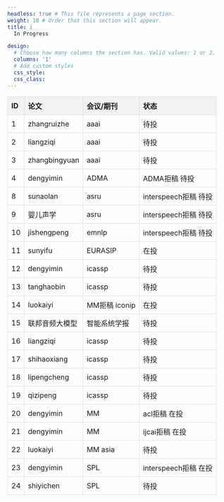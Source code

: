 ```yaml
---
headless: true # This file represents a page section.
weight: 10 # Order that this section will appear.
title: |
  In Progress

design:
  # Choose how many columns the section has. Valid values: 1 or 2.
  columns: '1'
  # Add custom styles
  css_style:
  css_class:
---
```

<style>
  table {
    border-collapse: collapse;
  }

  th {
    background-color: #f2f2f2;
    border: 1px solid #ddd;
    padding: 8px;
    text-align: left;
  }

  td {
    border: 1px solid #ddd;
    padding: 8px;
  }
</style>
<div align=center>



<table>
  <tr>
    <th>ID</th>
    <th>论文</th>
    <th>会议/期刊</th>
    <th>状态</th>
  </tr>
  <tr>
    <td>1</td>
    <td>zhangruizhe</td>
    <td>aaai</td>
    <td>待投</td>
  </tr>
  <tr>
    <td>2</td>
    <td>liangziqi</td>
    <td>aaai</td>
    <td>待投</td>
  </tr>
  <tr>
    <td>3</td>
    <td>zhangbingyuan</td>
    <td>aaai</td>
    <td>待投</td>
  </tr>
  <tr>
    <td>4</td>
    <td>dengyimin</td>
    <td>ADMA</td>
    <td>ADMA拒稿 待投</td>
  </tr>
  <tr>
    <td>8</td>
    <td>sunaolan</td>
    <td>asru</td>
    <td>interspeech拒稿 待投</td>
  </tr>
  <tr>
    <td>9</td>
    <td>婴儿声学</td>
    <td>asru</td>
    <td>interspeech拒稿 待投</td>
  </tr>
  <tr>
    <td>10</td>
    <td>jishengpeng</td>
    <td>emnlp</td>
    <td>interspeech拒稿 待投</td>
  </tr>
  <tr>
    <td>11</td>
    <td>sunyifu</td>
    <td>EURASIP</td>
    <td>在投</td>
  </tr>
  <tr>
    <td>12</td>
    <td>dengyimin</td>
    <td>icassp</td>
    <td>待投</td>
  </tr>
  <tr>
    <td>13</td>
    <td>tanghaobin</td>
    <td>icassp</td>
    <td>待投</td>
  </tr>
  <tr>
    <td>14</td>
    <td>luokaiyi</td>
    <td>MM拒稿 iconip</td>
    <td>在投</td>
  </tr>
    <tr>
    <td>15</td>
    <td>联邦音频大模型</td>
    <td>智能系统学报</td>
    <td>待投</td>
  </tr>
  <tr>
    <td>16</td>
    <td>liangziqi</td>
    <td>icassp</td>
    <td>待投</td>
  </tr>
  <tr>
    <td>17</td>
    <td>shihaoxiang</td>
    <td>icassp</td>
    <td>待投</td>
  </tr>
  <tr>
    <td>18</td>
    <td>lipengcheng</td>
    <td>icassp</td>
    <td>待投</td>
  </tr>
  <tr>
    <td>19</td>
    <td>qizipeng</td>
    <td>icassp</td>
    <td>待投</td>
  </tr>
  <tr>
    <td>20</td>
    <td>dengyimin</td>
    <td>MM</td>
    <td>acl拒稿 在投</td>
  </tr>
  <tr>
    <td>21</td>
    <td>dengyimin</td>
    <td>MM</td>
    <td>ijcai拒稿 在投</td>
  </tr>
  <tr>
    <td>22</td>
    <td>luokaiyi</td>
    <td>MM asia</td>
    <td>待投</td>
  </tr>
  <tr>
    <td>23</td>
    <td>dengyimin</td>
    <td>SPL</td>
    <td>interspeech拒稿 在投</td>
  </tr>
  <tr>
    <td>24</td>
    <td>shiyichen</td>
    <td>SPL</td>
    <td>待投</td>
  </tr>
</table>

</div>
